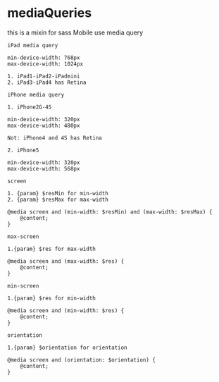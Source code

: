 mediaQueries
============

this is a mixin for sass Mobile use media query

```shell
iPad media query

min-device-width: 768px
max-device-width: 1024px

1. iPad1-iPad2-iPadmini
2. iPad3-iPad4 has Retina
```


```shell
iPhone media query

1. iPhone2G-4S

min-device-width: 320px
max-device-width: 480px

Not: iPhone4 and 4S has Retina

2. iPhone5

min-device-width: 320px
max-device-width: 568px

```


```shell
screen

1. {param} $resMin for min-width 
2. {param} $resMax for max-width

@media screen and (min-width: $resMin) and (max-width: $resMax) {
    @content;
}
```


```shell
max-screen

1.{param} $res for max-width 

@media screen and (max-width: $res) {
    @content;
}
```


```shell
min-screen

1.{param} $res for min-width 

@media screen and (min-width: $res) {
    @content;
}
```


```shell
orientation

1.{param} $orientation for orientation

@media screen and (orientation: $orientation) {
    @content;
}
```
